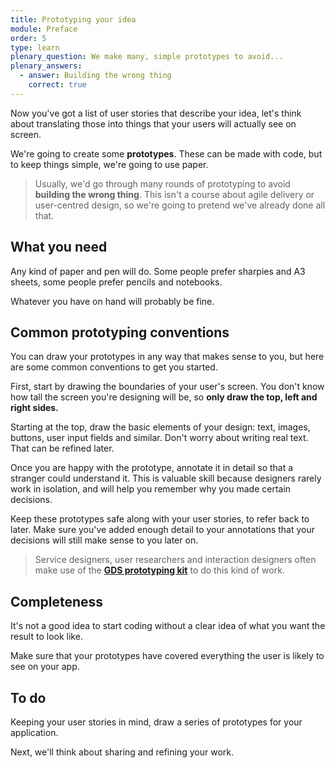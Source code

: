 ```yaml
---
title: Prototyping your idea
module: Preface
order: 5
type: learn
plenary_question: We make many, simple prototypes to avoid...
plenary_answers:
  - answer: Building the wrong thing
    correct: true
---
```



Now you've got a list of user stories that describe your idea, let's think about translating those into things that your users will actually see on screen.

We're going to create some **prototypes**. These can be made with code, but to keep things simple, we're going to use paper.

> Usually, we'd go through many rounds of prototyping to avoid **building the wrong thing**. This isn't a course about agile delivery or user-centred design, so we're going to pretend we've already done all that.

## What you need
Any kind of paper and pen will do. Some people prefer sharpies and A3 sheets, some people prefer pencils and notebooks.

Whatever you have on hand will probably be fine.

## Common prototyping conventions
You can draw your prototypes in any way that makes sense to you, but here are some common conventions to get you started.

First, start by drawing the boundaries of your user's screen. You don't know how tall the screen you're designing will be, so **only draw the top, left and right sides.**

Starting at the top, draw the basic elements of your design: text, images, buttons, user input fields and similar. Don't worry about writing real text. That can be refined later.

Once you are happy with the prototype, annotate it in detail so that a stranger could understand it. This is valuable skill because designers rarely work in isolation, and will help you remember why you made certain decisions.




Keep these prototypes safe along with your user stories, to refer back to later. Make sure you've added enough detail to your annotations that your decisions will still make sense to you later on.

> Service designers, user researchers and interaction designers often make use of the **[GDS prototyping kit](https://govuk-prototype-kit.herokuapp.com/docs)** to do this kind of work.

## Completeness
It's not a good idea to start coding without a clear idea of what you want the result to look like.

Make sure that your prototypes have covered everything the user is likely to see on your app.

<div class="todo">
		<h2>To do</h2>
		<p>Keeping your user stories in mind, draw a series of prototypes for your application.</p>
</div>

Next, we'll think about sharing and refining your work.
